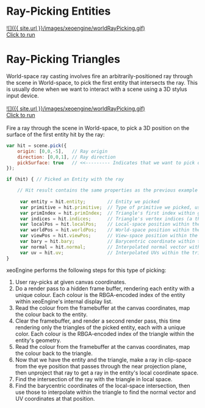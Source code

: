 # Ray-Picking Entities

[![]({{ site.url }}/images/xeoengine/worldRayPicking.gif)](http://xeoengine.org/examples/#interaction_picking_raycasting_triangles) 
<br>[Click to run](http://xeoengine.org/examples/#interaction_picking_raycasting_triangles) 

# Ray-Picking Triangles

World-space ray casting involves fire an arbitrarily-positioned ray through the scene in World-space, to pick 
 the first entity that intersects the ray. This is usually done when we want to interact with a 
  scene using a 3D stylus input device.<br><br>
[![]({{ site.url }}/images/xeoengine/worldRayPicking.gif)](http://xeoengine.org/examples/#interaction_picking_raycasting_triangles) 
<br>[Click to run](http://xeoengine.org/examples/#interaction_picking_raycasting_triangles) 
<br><br>
Fire a ray through the scene in World-space, to pick a 3D position on the surface of the first entity hit by the ray:

````javascript
var hit = scene.pick({
    origin: [0,0,-5],   // Ray origin
    direction: [0,0,1], // Ray direction
    pickSurface: true   // <<--------- Indicates that we want to pick on surface
});

if (hit) { // Picked an Entity with the ray

    // Hit result contains the same properties as the previous example    
    
     var entity = hit.entity;        // Entity we picked
     var primitive = hit.primitive;  // Type of primitive we picked, usually "triangles"
     var primIndex = hit.primIndex;  // Triangle's first index within geometry indices
     var indices = hit.indices;      // Triangle's vertex indices (a three element array)
     var localPos = hit.localPos;    // Local-space position within the triangle
     var worldPos = hit.worldPos;    // World-space position within the triangle
     var viewPos = hit.viewPos;      // View-space position within the triangle
     var bary = hit.bary;            // Barycentric coordinate within the triangle
     var normal = hit.normal;        // Interpolated normal vector within the triangle
     var uv = hit.uv;                // Interpolated UVs within the triangle
}
````

xeoEngine performs the following steps for this type of picking: 
 
1. User ray-picks at given canvas coordinates.
2. Do a render pass to a hidden frame buffer, rendering each entity with a unique colour. Each colour is the RBGA-encoded 
index of the entity within xeoEngine's internal display list.
3. Read the colour from the framebuffer at the canvas coordinates, map the colour back to the entity. 
4. Clear the framebuffer, and render a second render pass, this time rendering only the triangles of the picked entity, 
each with a unique color. Each colour is the RBGA-encoded index of the triangle within the entity's geometry.
5. Read the colour from the framebuffer at the canvas coordinates, map the colour back to the triangle.
6. Now that we have the entity and the triangle, make a ray in clip-space from the eye position that passes through 
the near projection plane, then unproject that ray to get a ray in the entity's local coordinate space.
7. Find the intersection of the ray with the triangle in local space.
8. Find the barycentric coordinates of the local-space intersection, then use those to interpolate within the triangle 
to find the normal vector and UV coordinates at that position.  